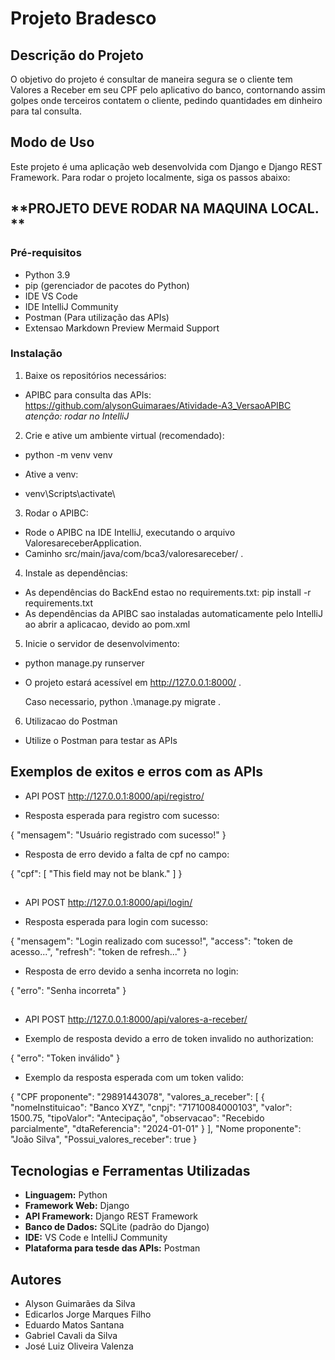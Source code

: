 # Projeto Bradesco

## Descrição do Projeto

O objetivo do projeto é consultar de maneira segura se o cliente tem Valores a Receber em seu CPF pelo aplicativo do banco, contornando assim golpes onde terceiros contatem o cliente, pedindo quantidades em dinheiro para tal consulta.

## Modo de Uso

Este projeto é uma aplicação web desenvolvida com Django e Django REST Framework. Para rodar o projeto localmente, siga os passos abaixo:

## **PROJETO DEVE RODAR NA MAQUINA LOCAL. **

### Pré-requisitos

*   Python 3.9
*   pip (gerenciador de pacotes do Python)
*   IDE VS Code
*	IDE IntelliJ Community
*	Postman (Para utilização das APIs)
*   Extensao Markdown Preview Mermaid Support

### Instalação

1.  Baixe os repositórios necessários:

*	APIBC para consulta das APIs: https://github.com/alysonGuimaraes/Atividade-A3_VersaoAPIBC *atenção: rodar no IntelliJ*

2.  Crie e ative um ambiente virtual (recomendado):

    
*    python -m venv venv
    
*    Ative a venv:

*    venv\Scripts\activate\
    


3.  Rodar o APIBC:

*	Rode o APIBC na IDE IntelliJ, executando o arquivo ValoresareceberApplication.
*	Caminho src/main/java/com/bca3/valoresareceber/ .
 
4.  Instale as dependências:

*	As dependências do BackEnd estao no requirements.txt:  pip install -r requirements.txt
* 	As dependências da APIBC sao instaladas automaticamente pelo IntelliJ ao abrir a aplicacao, devido ao pom.xml

5.  Inicie o servidor de desenvolvimento:


*	python manage.py runserver


*	O projeto estará acessível em http://127.0.0.1:8000/ .

	Caso necessario, python .\manage.py migrate .

6. Utilizacao do Postman

*	Utilize o Postman para testar as APIs




## Exemplos de exitos e erros com as APIs





* API POST http://127.0.0.1:8000/api/registro/

* Resposta esperada para registro com sucesso:

{
    "mensagem": "Usuário registrado com sucesso!"
}


* Resposta de erro devido a falta de cpf no campo:

{
    "cpf": [
        "This field may not be blank."
    ]
}

##


* API POST http://127.0.0.1:8000/api/login/

* Resposta esperada para login com sucesso:

{
    "mensagem": "Login realizado com sucesso!",
    "access": "token de acesso...",
    "refresh": "token de refresh..."
}


* Resposta de erro devido a senha incorreta no login:

{
    "erro": "Senha incorreta"
}

##

* API  POST http://127.0.0.1:8000/api/valores-a-receber/

* Exemplo de resposta devido a erro de token invalido no authorization: 

{
    "erro": "Token inválido"
}


* Exemplo da resposta esperada com um token valido:

{
    "CPF proponente": "29891443078",
    "valores_a_receber": [
        {
            "nomeInstituicao": "Banco XYZ",
            "cnpj": "71710084000103",
            "valor": 1500.75,
            "tipoValor": "Antecipação",
            "observacao": "Recebido parcialmente",
            "dtaReferencia": "2024-01-01"
        }
    ],
    "Nome proponente": "João Silva",
    "Possui_valores_receber": true
}

##

## Tecnologias e Ferramentas Utilizadas

*   **Linguagem:** Python
*   **Framework Web:** Django
*   **API Framework:** Django REST Framework
*   **Banco de Dados:** SQLite (padrão do Django)
*   **IDE:** VS Code e IntelliJ Community
*   **Plataforma para tesde das APIs:** Postman
## Autores

*   Alyson Guimarães da Silva
*   Edicarlos Jorge Marques Filho
*   Eduardo Matos Santana
*   Gabriel Cavali da Silva
*   José Luiz Oliveira Valenza


